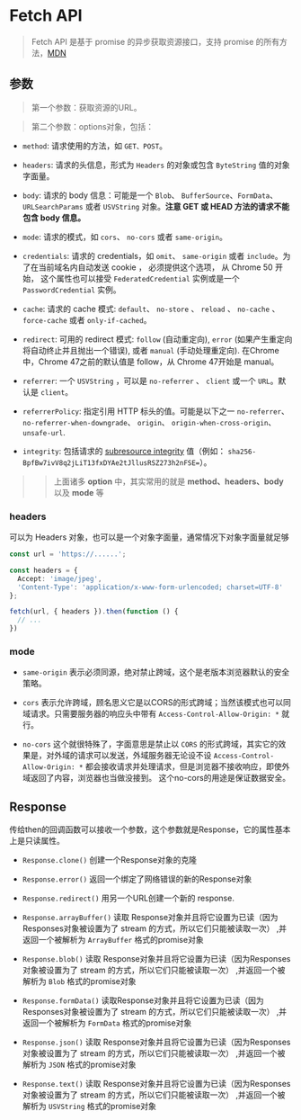 # Fetch API

> Fetch API 是基于 promise 的异步获取资源接口，支持 promise
> 的所有方法，[MDN](https://developer.mozilla.org/zh-CN/docs/Web/API/Fetch_API)

## 参数

> 第一个参数：获取资源的URL。

> 第二个参数：options对象，包括：

- `method`: 请求使用的方法，如 `GET、POST`。

- `headers`: 请求的头信息，形式为 `Headers` 的对象或包含 `ByteString` 值的对象字面量。

- `body`: 请求的 body 信息：可能是一个 `Blob`、 `BufferSource`、`FormData`、 `URLSearchParams` 或者 `USVString` 对象。**注意
  GET 或 HEAD
  方法的请求不能包含 body 信息。**

- `mode`: 请求的模式，如 `cors`、 `no-cors` 或者 `same-origin`。

- `credentials`: 请求的 credentials，如 `omit`、 `same-origin` 或者 `include`。为了在当前域名内自动发送 cookie ， 必须提供这个选项，
  从 Chrome 50 开始， 这个属性也可以接受 `FederatedCredential` 实例或是一个 `PasswordCredential` 实例。

- `cache`: 请求的 cache 模式: `default`、 `no-store` 、 `reload` 、 `no-cache` 、 `force-cache` 或者 `only-if-cached`。

- `redirect`: 可用的 redirect 模式: `follow` (自动重定向), `error` (如果产生重定向将自动终止并且抛出一个错误),
  或者 `manual` (手动处理重定向). 在Chrome中，Chrome 47之前的默认值是 follow，从 Chrome 47开始是 manual。

- `referrer`: 一个 `USVString` ，可以是 `no-referrer` 、 `client` 或一个 `URL`。默认是 `client`。

- `referrerPolicy`: 指定引用 HTTP 标头的值。可能是以下之一 `no-referrer`、 `no-referrer-when-downgrade`、
  `origin`、 `origin-when-cross-origin`、 `unsafe-url`.

- `integrity`:
  包括请求的 [subresource integrity](https://developer.mozilla.org/zh-CN/docs/Web/Security/Subresource_Integrity)
  值（例如： `sha256-BpfBw7ivV8q2jLiT13fxDYAe2tJllusRSZ273h2nFSE=`）。

> > 上面诸多 **option** 中，其实常用的就是 **method、headers、body** 以及 **mode** 等

### headers

可以为 Headers 对象，也可以是一个对象字面量，通常情况下对象字面量就足够

```ts
const url = 'https://......';

const headers = {
  Accept: 'image/jpeg',
  'Content-Type': 'application/x-www-form-urlencoded; charset=UTF-8'
};

fetch(url, { headers }).then(function () {
  // ...
})
```

### mode

- `same-origin` 表示必须同源，绝对禁止跨域，这个是老版本浏览器默认的安全策略。

- `cors`
  表示允许跨域，顾名思义它是以CORS的形式跨域；当然该模式也可以同域请求。只需要服务器的响应头中带有 `Access-Control-Allow-Origin: *`
  就行。

- `no-cors`
  这个就很特殊了，字面意思是禁止以 `CORS` 的形式跨域，其实它的效果是，对外域的请求可以发送，外域服务器无论设不设 `Access-Control-Allow-Origin: *`
  都会接收请求并处理请求，但是浏览器不接收响应，即使外域返回了内容，浏览器也当做没接到。 这个no-cors的用途是保证数据安全。

## Response

传给then的回调函数可以接收一个参数，这个参数就是Response，它的属性基本上是只读属性。

- `Response.clone()` 创建一个Response对象的克隆

- `Response.error()` 返回一个绑定了网络错误的新的Response对象

- `Response.redirect()` 用另一个URL创建一个新的 response.

- `Response.arrayBuffer()`
  读取 Response对象并且将它设置为已读（因为Responses对象被设置为了 stream 的方式，所以它们只能被读取一次）
  ,并返回一个被解析为 `ArrayBuffer` 格式的promise对象

- `Response.blob()`
  读取 Response对象并且将它设置为已读（因为Responses对象被设置为了 stream 的方式，所以它们只能被读取一次）
  ,并返回一个被解析为 `Blob` 格式的promise对象

- `Response.formData()`
  读取Response对象并且将它设置为已读（因为Responses对象被设置为了 stream 的方式，所以它们只能被读取一次）
  ,并返回一个被解析为 `FormData` 格式的promise对象

- `Response.json()`
  读取 Response对象并且将它设置为已读（因为Responses对象被设置为了 stream 的方式，所以它们只能被读取一次）
  ,并返回一个被解析为 `JSON` 格式的promise对象

- `Response.text()`
  读取 Response对象并且将它设置为已读（因为Responses对象被设置为了 stream 的方式，所以它们只能被读取一次）
  ,并返回一个被解析为 `USVString` 格式的promise对象

